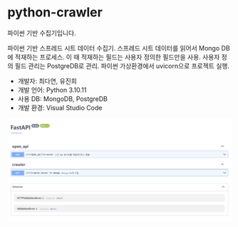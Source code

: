 # python-crawler
파이썬 기반 수집기입니다.

파이썬 기반 스프레드 시트 데이터 수집기. 스프레드 시트 데이터를 읽어서 Mongo DB에 적재하는 프로세스. 이 때 적재하는 필드는 사용자 정의한 필드만을 사용. 사용자 정의 필드 관리는 PostgreDB로 관리. 파이썬 가상환경에서 uvicorn으로 프로젝트 실행.


- 개발자: 최다연, 유진희
- 개발 언어: Python 3.10.11
- 사용 DB: MongoDB, PostgreDB
- 개발 환경: Visual Studio Code

<img src="./git-image/python-crawler-1.png">
